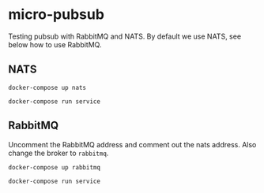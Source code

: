# micro-pubsub
Testing pubsub with RabbitMQ and NATS. By default we use NATS, see below how to use RabbitMQ.

## NATS
``docker-compose up nats``

``docker-compose run service``

## RabbitMQ
Uncomment the RabbitMQ address and comment out the nats address. Also change the broker to ``rabbitmq``.

``docker-compose up rabbitmq``

``docker-compose run service``

